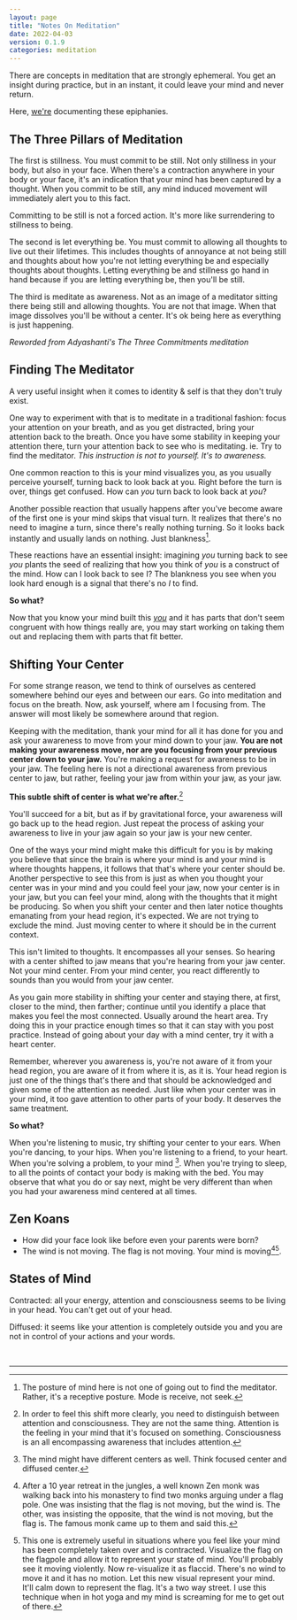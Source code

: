 ```yaml
---
layout: page
title: "Notes On Meditation"
date: 2022-04-03
version: 0.1.9
categories: meditation
---
```


There are concepts in meditation that are strongly ephemeral. You get an insight during practice,
but in an instant, it could leave your mind and never return.

Here, [we're](/how-are-you.html) documenting these epiphanies.

## The Three Pillars of Meditation

The first is stillness. You must commit to be still. Not only stillness in your body, but also
in your face. When there's a contraction anywhere in your body or your face, it's an indication
that your mind has been captured by a thought. When you commit to be still, any mind induced
movement will immediately alert you to this fact.

Committing to be still is not a forced action. It's more like surrendering to stillness to being.

The second is let everything be. You must commit to allowing all thoughts to live out their lifetimes. This includes thoughts of annoyance at not being still and thoughts about how you're not letting everything be and especially thoughts about thoughts. Letting everything be and stillness go hand in hand because if you are letting everything be, then you'll be still.

The third is meditate as awareness. Not as an image of a meditator sitting there being still and allowing thoughts. You are not that image. When that image dissolves you'll be without a center. It's ok being here as everything is just happening.

_Reworded from Adyashanti's The Three Commitments meditation_

## Finding The Meditator

A very useful insight when it comes to identity & self is that they don't truly exist.

One way to experiment with that is to meditate in a traditional fashion: focus your attention on your breath, and as you get distracted, bring your attention back to the breath. Once you have some stability in keeping your attention there, turn your attention back to see who is meditating. ie. Try to find the meditator. _This instruction is not to yourself. It's to awareness._

One common reaction to this is your mind visualizes you, as you usually perceive yourself,
turning back to look back at you. Right before the turn is over, things get confused. How can _you_ turn
back to look back at _you_?

Another possible reaction that usually happens after you've become aware of the first one is your mind
skips that visual turn. It realizes that there's no need to imagine a turn, since there's really nothing turning.
So it looks back instantly and usually lands on nothing. Just blankness[^1].

These reactions have an essential insight: imagining _you_ turning back to see _you_ plants the seed of realizing
that how you think of _you_ is a construct of the mind. How can I look back to see I? The blankness you see
when you look hard enough is a signal that there's no _I_ to find.

**So what?**

Now that you know your mind built this [_you_](/how-are-you) and it has parts that don't seem congruent with how things really are,
you may start working on taking them out and replacing them with parts that fit better.

## Shifting Your Center

For some strange reason, we tend to think of ourselves as centered somewhere behind our eyes and between
our ears. Go into meditation and focus on the breath. Now, ask yourself, where am I focusing from. The answer will
most likely be somewhere around that region.

Keeping with the meditation, thank your mind for all it has done for you and ask your awareness
to move from your mind down to your jaw. **You are
not making your awareness move, nor are you focusing from your previous center down to your jaw.** You're making a
request for awareness to be in your jaw. The feeling here is not a directional awareness from previous center to jaw,
but rather, feeling your jaw from within your jaw, as your jaw.

**This subtle shift of center is what we're after.**[^3]

You'll succeed for a bit, but as if by gravitational force, your awareness will go back up to the head region. Just repeat
the process of asking your awareness to live in your jaw again so your jaw is your new center.

One of the ways your mind might make this difficult for you is by making you believe that since the brain is where
your mind is and your mind is where thoughts happens, it follows that that's where your center should be.
Another perspective to see this from
is just as when you thought your center was in your mind and you could feel your jaw, now your center is in your
jaw, but you can feel your mind, along with the thoughts that it might be producing. So when you shift your
center and then later notice thoughts emanating from your head region, it's expected. We are not trying to exclude the mind. Just moving
center to where it should be in the current context.

This isn't limited to thoughts. It encompasses all your senses. So hearing with a center shifted to jaw means that
you're hearing from your jaw center. Not your mind center. From your mind center, you react differently to sounds
than you would from your jaw center.

As you gain more stability in shifting your center and staying there, at first, closer to the mind, then farther;
continue until you identify a place that makes you feel the most connected. Usually around the heart area. Try doing this
in your practice enough times so that it can stay with you post practice. Instead of going about your day with a mind
center, try it with a heart center.

Remember, wherever you awareness is, you're not aware of it from your head region, you are aware of it from where it is,
as it is. Your head region is just one of the things that's there and that should be acknowledged and given some of
the attention as needed. Just like when your center was in your mind, it too gave attention to other parts of your body.
It deserves the same treatment.

**So what?**

When you're listening to music, try shifting your center to your ears. When you're dancing, to your hips. When you're listening
to a friend, to your heart. When you're solving a problem, to your mind [^2]. When you're trying to sleep, to all the points of contact
your body is making with the bed. You may observe that what you do or say next, might be very different than when you had your
awareness mind centered at all times.

## Zen Koans

- How did your face look like before even your parents were born?
- The wind is not moving. The flag is not moving. Your mind is moving[^4][^5].

## States of Mind

Contracted: all your energy, attention and consciousness seems to be living in your head. You can't get out of your head.

Diffused: it seems like your attention is completely outside you and you are not in control of your actions and your words.

<br>

---

[^1]: The posture of mind here is not one of going out to find the meditator. Rather, it's a receptive posture. Mode is receive, not seek.
[^2]: The mind might have different centers as well. Think focused center and diffused center.
[^3]: In order to feel this shift more clearly, you need to distinguish between attention and consciousness. They are not the same thing. Attention is the feeling in your mind that it's focused on something. Consciousness is an all encompassing awareness that includes attention.
[^4]: After a 10 year retreat in the jungles, a well known Zen monk was walking back into his monastery to find two monks arguing under a flag pole. One was insisting that the flag is not moving, but the wind is. The other, was insisting the opposite, that the wind is not moving, but the flag is. The famous monk came up to them and said this.
[^5]: This one is extremely useful in situations where you feel like your mind has been completely taken over and is contracted. Visualize the flag on the flagpole and allow it to represent your state of mind. You'll probably see it moving violently. Now re-visualize it as flaccid. There's no wind to move it and it has no motion. Let this new visual represent your mind. It'll calm down to represent the flag. It's a two way street. I use this technique when in hot yoga and my mind is screaming for me to get out of there.
